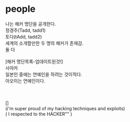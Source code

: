 # people

나는 해커 명단을 공개한다.<br>
정경주(Tadd, tadd1)<br>
토다(tAdd, tadd2)<br>
세계의 소개할만한 두 명의 해커가 존재감.<br>
둘 다<br>
<br>
[해커 명단목록-업데이트된것!]<br>
사야카<br>
일본인 중에는 연예인을 하려는 것이적다.<br>
아오이는 연예인이다.<br>
<br>
<br>
<br>
[]<br> (i'm super proud of my hacking techniques and exploits)<br>
( I respected to the HACKER"" )


